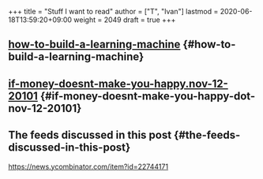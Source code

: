 +++
title = "Stuff I want to read"
author = ["T", "Ivan"]
lastmod = 2020-06-18T13:59:20+09:00
weight = 2049
draft = true
+++

## [how-to-build-a-learning-machine](https://superorganizers.substack.com/p/how-to-build-a-learning-machine) {#how-to-build-a-learning-machine}


## [if-money-doesnt-make-you-happy.nov-12-20101](https://scholar.harvard.edu/files/danielgilbert/files/if-money-doesnt-make-you-happy.nov-12-20101.pdf) {#if-money-doesnt-make-you-happy-dot-nov-12-20101}


## The feeds discussed in this post {#the-feeds-discussed-in-this-post}

<https://news.ycombinator.com/item?id=22744171>
